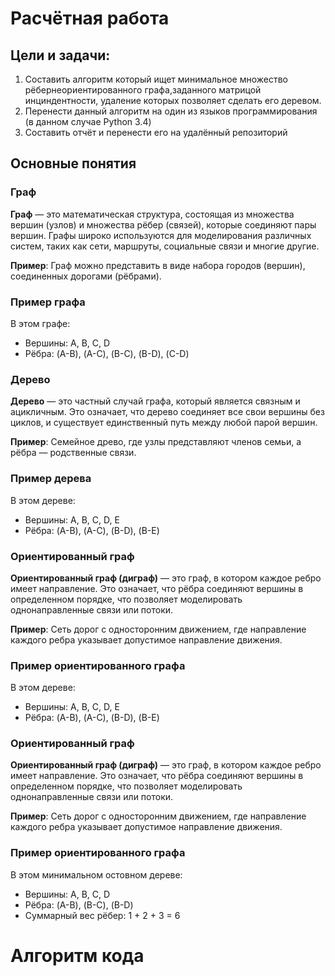 # Расчётная работа
## Цели и задачи:

1. Составить алгоритм который ищет минимальное множество рёбернеориентированного графа,заданного матрицой инциндентности, удаление которых
позволяет сделать его деревом.
2. Перенести данный алгоритм на один из языков программирования (в данном случае Python 3.4)
3. Составить  отчёт и перенести его на удалённый репозиторий
## Основные понятия
### Граф

**Граф** — это математическая структура, состоящая из множества вершин (узлов) и множества рёбер (связей), которые соединяют пары вершин. Графы широко используются для моделирования различных систем, таких как сети, маршруты, социальные связи и многие другие.

**Пример**: Граф можно представить в виде набора городов (вершин), соединенных дорогами (рёбрами).

### Пример графа

В этом графе:
- Вершины: A, B, C, D
- Рёбра: (A-B), (A-C), (B-C), (B-D), (C-D)

### Дерево

**Дерево** — это частный случай графа, который является связным и ацикличным. Это означает, что дерево соединяет все свои вершины без циклов, и существует единственный путь между любой парой вершин.

**Пример**: Семейное древо, где узлы представляют членов семьи, а рёбра — родственные связи.

### Пример дерева

В этом дереве:
- Вершины: A, B, C, D, E
- Рёбра: (A-B), (A-C), (B-D), (B-E)

### Ориентированный граф

**Ориентированный граф (диграф)** — это граф, в котором каждое ребро имеет направление. Это означает, что рёбра соединяют вершины в определенном порядке, что позволяет моделировать однонаправленные связи или потоки.

**Пример**: Сеть дорог с односторонним движением, где направление каждого ребра указывает допустимое направление движения.

### Пример ориентированного графа

В этом дереве:
- Вершины: A, B, C, D, E
- Рёбра: (A-B), (A-C), (B-D), (B-E)

### Ориентированный граф

**Ориентированный граф (диграф)** — это граф, в котором каждое ребро имеет направление. Это означает, что рёбра соединяют вершины в определенном порядке, что позволяет моделировать однонаправленные связи или потоки.

**Пример**: Сеть дорог с односторонним движением, где направление каждого ребра указывает допустимое направление движения.

### Пример ориентированного графа

В этом минимальном остовном дереве:
- Вершины: A, B, C, D
- Рёбра: (A-B), (B-C), (B-D)
- Суммарный вес рёбер: 1 + 2 + 3 = 6

# Алгоритм кода
